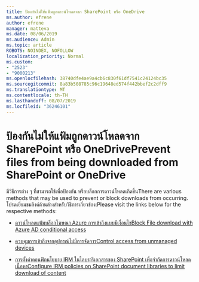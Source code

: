 ```yaml
---
title: ป้องกันไม่ให้แฟ้มถูกดาวน์โหลดจาก SharePoint หรือ OneDrive
ms.author: efrene
author: efrene
manager: matteva
ms.date: 08/06/2019
ms.audience: Admin
ms.topic: article
ROBOTS: NOINDEX, NOFOLLOW
localization_priority: Normal
ms.custom:
- "2523"
- "9000213"
ms.openlocfilehash: 38740dfe4ae9a4cb6c830f61df7541c24124bc35
ms.sourcegitcommit: 8a83b508785c96c19648ed574f442bbef2c2dff9
ms.translationtype: MT
ms.contentlocale: th-TH
ms.lasthandoff: 08/07/2019
ms.locfileid: "36246101"
---
```

# <a name="prevent-files-from-being-downloaded-from-sharepoint-or-onedrive"></a><span data-ttu-id="63dbd-102">ป้องกันไม่ให้แฟ้มถูกดาวน์โหลดจาก SharePoint หรือ OneDrive</span><span class="sxs-lookup"><span data-stu-id="63dbd-102">Prevent files from being downloaded from SharePoint or OneDrive</span></span>

<span data-ttu-id="63dbd-103">มีวิธีการต่าง ๆ ที่สามารถใช้เพื่อป้องกัน หรือบล็อกการดาวน์โหลดเกิดขึ้น</span><span class="sxs-lookup"><span data-stu-id="63dbd-103">There are various methods that may be used to prevent or block downloads from occurring.</span></span> <span data-ttu-id="63dbd-104">โปรดเยี่ยมชมลิงค์ด้านล่างสำหรับวิธีการเกี่ยวข้อง:</span><span class="sxs-lookup"><span data-stu-id="63dbd-104">Please visit the links below for the respective methods:</span></span>

- [<span data-ttu-id="63dbd-105">ดาวน์โหลดแฟ้มบล็อกโฆษณา Azure การเข้าถึงแบบมีเงื่อนไข</span><span class="sxs-lookup"><span data-stu-id="63dbd-105">Block File download with Azure AD conditional access</span></span>](https://docs.microsoft.com/en-us/cloud-app-security/use-case-proxy-block-session-aad#create-a-block-download-policy-for-unmanaged-devices)

- [<span data-ttu-id="63dbd-106">ควบคุมการเข้าถึงจากอุปกรณ์ไม่มีการจัดการ</span><span class="sxs-lookup"><span data-stu-id="63dbd-106">Control access from unmanaged devices</span></span>](https://docs.microsoft.com/en-us/sharepoint/control-access-from-unmanaged-devices)

- [<span data-ttu-id="63dbd-107">การตั้งค่าคอนฟิกนโยบาย IRM ในไลบรารีเอกสารของ SharePoint เพื่อจำกัดการดาวน์โหลดเนื้อหา</span><span class="sxs-lookup"><span data-stu-id="63dbd-107">Configure IRM policies on SharePoint document libraries to limit download of content</span></span>](https://docs.microsoft.com/en-us/office365/securitycompliance/set-up-irm-in-sp-admin-center)
